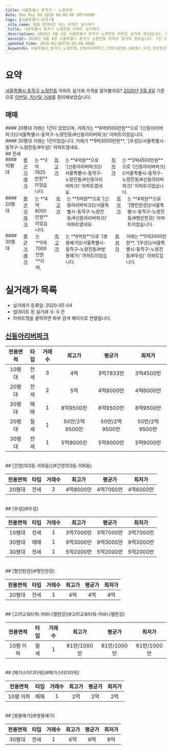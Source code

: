 ```yaml
---
title: 서울특별시 동작구 - 노량진동
date: Mon May 04 2020 00:00:00 GMT+0900
tags: [서울특별시-동작구]
_site_name: 매일 업데이트 되는 아파트 실거래가
_title: 서울특별시 동작구 노량진동 아파트 실거래가
_description: 2020년 5월 4일 서울특별시 동작구 노량진동 아파트 실거래 정보입니다. 7건 아파트 정보가 있습니다.
_excerpt: 2020년 5월 4일 서울특별시 동작구 노량진동 아파트 실거래 정보입니다. 7건 아파트 정보가 있습니다.
_updated_time: 2020-05-03T15:00:00.000Z
_keywords: 서울특별시,동작구,노량진동,신동아리버파크,건영(103동-106동),우성,형인한강,고려교육타워-어바니엘한강,메가스터디타워,쌍용예가
---
```





# 요약
<ins>서울특별시 동작구 노량진동</ins> 아파트 실거래 가격을 알아볼까요? <ins>2020년 5월 4일</ins> 기준으로 <ins>이번달, 지난달 거래</ins>를 정리해보았습니다.

## 매매
<div class="container">
<div class="six columns" markdown="1">
#### 20평대
거래는 1건이 있었으며, 거래가는 **8억9500만원**으로 '[신동아리버파크](/서울특별시-동작구-노량진동/#신동아리버파크)' 아파트이었습니다.
</div>
<div class="six columns" markdown="1">
#### 30평대
거래는 1건이었습니다. 거래가 **9억3000만원**, '[우성](/서울특별시-동작구-노량진동/#우성)' 아파트였네요.
</div>
</div>
## 전세
<div class="container">
<div class="six columns" markdown="1">
#### 10평대
<ins>평균 거래가</ins>는 **3억7625만원**이었습니다. <ins>최고가</ins>는 **4억원**으로 '[신동아리버파크](/서울특별시-동작구-노량진동/#신동아리버파크)' 아파트였네요. <ins>최저가</ins>는 **3억4500만원**으로 '[신동아리버파크](/서울특별시-동작구-노량진동/#신동아리버파크)' 아파트이었습니다.
</div>
<div class="six columns" markdown="1">
#### 20평대
<ins>평균 거래가</ins>는 **4억6000만원**이었습니다. <ins>최고가</ins>는 **5억원**으로 '[신동아리버파크](/서울특별시-동작구-노량진동/#신동아리버파크)' 아파트였네요. <ins>최저가</ins>는 **4억원**으로 '[형인한강](/서울특별시-동작구-노량진동/#형인한강)' 아파트이었습니다.
</div>
</div>
<div class="container">
<div class="twelve columns" markdown="1">
#### 30평대
<ins>평균 거래가</ins>는 **5억7000만원**이며, <ins>최고가</ins>는 **6억원**으로 '[쌍용예가](/서울특별시-동작구-노량진동/#쌍용예가)' 아파트이었습니다. <ins>최저가</ins> 거래는 **5억2000만원**, '[우성](/서울특별시-동작구-노량진동/#우성)' 아파트입니다.
</div>
</div>



# 실거래가 목록
- 실거래가 등록일: 2020-05-04
- 업데이트 된 실거래 수: 0 건
- 아파트명을 클릭하면 외부 검색 페이지로 연결됩니다.

## [신동아리버파크](#신동아리버파크)

|전용면적|타입|거래수|최고가|평균가|최저가|
|:---:|:---:|:---:|:---:|:---:|:---:|
|10평대|<span class="deal-type-2">전세</span>|3|4억|3억7833만|3억4500만|
|20평대|<span class="deal-type-2">전세</span>|2|5억|4억8000만|4억6000만|
|20평대|<span class="deal-type-1">매매</span>|1|8억9500만|8억9500만|8억9500만|
|20평대|<span class="deal-type-3">월세</span>|1|50만/2억9500만|50만/2억9500만|50만/2억9500만|
|30평대|<span class="deal-type-2">전세</span>|1|5억9000만|5억9000만|5억9000만|

<br/>
## [건영(103동-106동)](#건영103동-106동)

|전용면적|타입|거래수|최고가|평균가|최저가|
|:---:|:---:|:---:|:---:|:---:|:---:|
|20평대|<span class="deal-type-2">전세</span>|2|4억8000만|4억7000만|4억6000만|

<br/>
## [우성](#우성)

|전용면적|타입|거래수|최고가|평균가|최저가|
|:---:|:---:|:---:|:---:|:---:|:---:|
|10평대|<span class="deal-type-2">전세</span>|1|3억7000만|3억7000만|3억7000만|
|30평대|<span class="deal-type-1">매매</span>|1|9억3000만|9억3000만|9억3000만|
|30평대|<span class="deal-type-2">전세</span>|1|5억2000만|5억2000만|5억2000만|

<br/>
## [형인한강](#형인한강)

|전용면적|타입|거래수|최고가|평균가|최저가|
|:---:|:---:|:---:|:---:|:---:|:---:|
|20평대|<span class="deal-type-2">전세</span>|1|4억|4억|4억|

<br/>
## [고려교육타워-어바니엘한강](#고려교육타워-어바니엘한강)

|전용면적|타입|거래수|최고가|평균가|최저가|
|:---:|:---:|:---:|:---:|:---:|:---:|
|10평 이하|<span class="deal-type-3">월세</span>|1|81만/1000만|81만/1000만|81만/1000만|

<br/>
## [메가스터디타워](#메가스터디타워)

|전용면적|타입|거래수|최고가|평균가|최저가|
|:---:|:---:|:---:|:---:|:---:|:---:|
|10평 이하|<span class="deal-type-1">매매</span>|1|2억|2억|2억|

<br/>
## [쌍용예가](#쌍용예가)

|전용면적|타입|거래수|최고가|평균가|최저가|
|:---:|:---:|:---:|:---:|:---:|:---:|
|30평대|<span class="deal-type-2">전세</span>|1|6억|6억|6억|

<br/>



